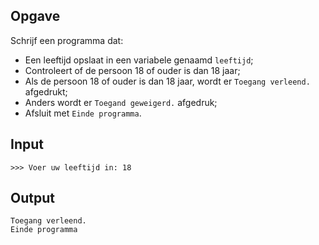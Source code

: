 ## Opgave

Schrijf een programma dat:

- Een leeftijd opslaat in een variabele genaamd `leeftijd`;
- Controleert of de persoon 18 of ouder is dan 18 jaar;
- Als de persoon 18 of ouder is dan 18 jaar, wordt er `Toegang verleend.` afgedrukt;
- Anders wordt er `Toegand geweigerd.` afgedruk;
- Afsluit met `Einde programma`.

## Input

```
>>> Voer uw leeftijd in: 18
```
## Output

```
Toegang verleend.
Einde programma
```